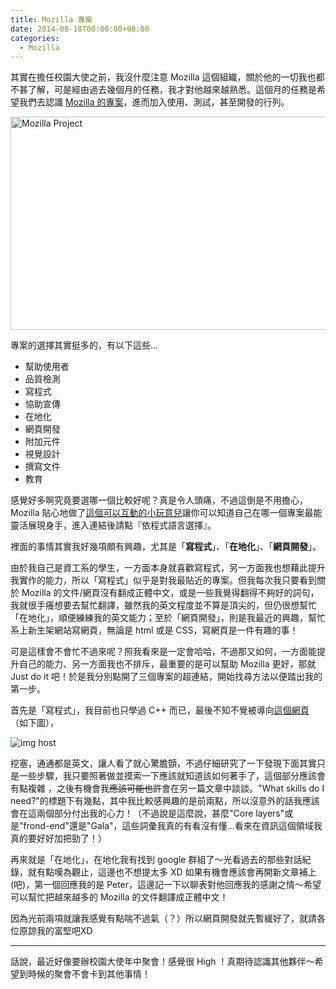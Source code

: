 ```yaml
---
title: Mozilla 專案
date: 2014-08-18T00:00:00+08:00
categories:
  - Mozilla
---
```

其實在擔任校園大使之前，我沒什麼注意 Mozilla 這個組織，關於他的一切我也都不甚了解，可是經由過去幾個月的任務，我才對他越來越熟悉。這個月的任務是希望我們去認識 <a href="http://mozilla.com.tw/community/contribute/">Mozilla 的專案</a>，進而加入使用、測試，甚至開發的行列。

<a title="Mozilla Project by kevin_boy3110, on Flickr" href="https://www.flickr.com/photos/71353772@N04/14904832772"><img class="aligncenter" src="https://farm4.staticflickr.com/3913/14904832772_653ec5a1b2_o.png" alt="Mozilla Project" width="777" height="341" /></a>

專案的選擇其實挺多的，有以下這些&#8230;

- 幫助使用者
- 品質檢測
- 寫程式
- 協助宣傳
- 在地化
- 網頁開發
- 附加元件
- 視覺設計
- 撰寫文件
- 教育

感覺好多啊究竟要選哪一個比較好呢？真是令人頭痛，不過這倒是不用擔心，Mozilla 貼心地做了<a href="http://www.whatcanidoformozilla.org/#!/progornoprog" target="_blank">這個可以互動的小玩意兒</a>讓你可以知道自己在哪一個專案最能靈活展現身手，進入連結後請點『依程式語言選擇』。

裡面的事情其實我好幾項頗有興趣，尤其是「**寫程式**」、「**在地化**」、「**網頁開發**」。

由於我自己是資工系的學生，一方面本身就喜歡寫程式，另一方面我也想藉此提升我實作的能力，所以「寫程式」似乎是對我最貼近的專案。但我每次我只要看到關於 Mozilla 的文件/網頁沒有翻成正體中文，或是一些我覺得翻得不夠好的詞句，我就很手癢想要去幫忙翻譯，雖然我的英文程度並不算是頂尖的，但仍很想幫忙「在地化」，順便練練我的英文能力；至於「網頁開發」，則是我最近的興趣，幫忙系上新生架網站寫網頁，無論是 html 或是 CSS，寫網頁是一件有趣的事！

可是這樣會不會忙不過來呢？照我看來是一定會哈哈，不過那又如何，一方面能提升自己的能力、另一方面我也不排斥，最重要的是可以幫助 Mozilla 更好，那就 Just do it 吧！於是我分別點開了三個專案的超連結，開始找尋方法以便踏出我的第一步。

首先是「寫程式」，我目前也只學過 C++ 而已，最後不知不覺被導向<a href="https://developer.mozilla.org/zh-TW/docs/Introduction" target="_blank">這個網頁</a>（如下圖），

![img host](http://i.imgbox.com/NOGISV05.png)

挖塞，通通都是英文，讓人看了就心驚膽顫，不過仔細研究了一下發現下面其實只是一些步驟，我只要照著做並摸索一下應該就知道該如何著手了，這個部分應該會有點複雜 ，之後有機會我<del>應該可能也許</del>會在另一篇文章中談談。"What skills do I need?"的標題下有幾點，其中我比較感興趣的是前兩點，所以沒意外的話我應該會在這兩個部分付出我的心力！（不過說是這麼說，甚麼"Core layers"或是"frond-end"還是"Gala"，這些詞彙我真的有看沒有懂…看來在資訊這個領域我真的要好好加把勁了！）

再來就是「在地化」，在地化我有找到 google 群組了～光看過去的那些對話紀錄，就有點嘆為觀止，這邊也不想提太多 XD 如果有機會應該會再開新文章補上(吧)，第一個回應我的是 Peter，這邊記一下以聊表對他回應我的感謝之情～希望可以幫忙把越來越多的 Mozilla 的文件翻譯成正體中文！

因為光前兩項就讓我感覺有點喘不過氣（？）所以網頁開發就先暫緩好了，就請各位原諒我的富堅吧XD

<hr />

話說，最近好像要辦校園大使年中聚會！感覺很 High ！真期待認識其他夥伴～希望到時候的聚會不會卡到其他事情！

